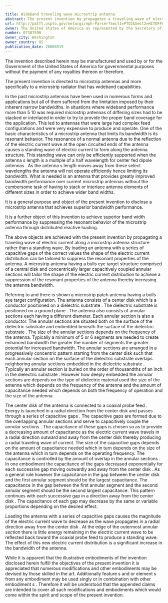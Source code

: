 ```yaml
---

title: Wideband traveling wave microstrip antenna
abstract: The present invention by propagates a traveling wave of electric current along a microstrip antenna structure rather than a standing wave. By loading an antenna with a series of capacitive gaps of the correct values, the shape of the electric current distribution can be tailored to suppress the resonant properties of the antenna, specifically the standing wave of electric current that normally forms along the antenna structure. A microstrip antenna having a “bulls-eye target” structure comprised of a center disk and concentrically larger capacitively coupled annular sections will tailor the shape of the electric current distribution to achieve a suppression of the resonant properties of the antenna, thereby increasing the antenna bandwidth.
url: http://patft.uspto.gov/netacgi/nph-Parser?Sect1=PTO2&Sect2=HITOFF&p=1&u=%2Fnetahtml%2FPTO%2Fsearch-adv.htm&r=1&f=G&l=50&d=PALL&S1=07307590&OS=07307590&RS=07307590
owner: The United States of America as represented by the Secretary of the Navy
number: 07307590
owner_city: Washington
owner_country: US
publication_date: 20060519
---
```

The invention described herein may be manufactured and used by or for the Government of the United States of America for governmental purposes without the payment of any royalties thereon or therefore.

The present invention is directed to microstrip antennas and more specifically to a microstrip radiator that has wideband capabilities.

In the past microstrip antennas have been used in numerous forms and applications but all of them suffered from the limitation imposed by their inherent narrow bandwidths. In situations where wideband performance more than 5 10 was required microstrip antennas of differing sizes had to be stacked or interlaced in order to try to provide the proper band coverage for the application. This led to antennas that were large had complex feed configurations and were very expensive to produce and operate. One of the basic characteristics of a microstrip antenna that limits its bandwidth is its resonant behavior. The resonance of a normal antenna due to the reflection of the electric current wave at the open circuited ends of the antenna causes a standing wave of electric current to form along the antenna structure. This standing wave can only be efficiently supported when the antenna s length is a multiple of a half wavelength for center fed dipole antennas . As the antenna s length moves away from these select wavelengths the antenna will not operate efficiently hence limiting its bandwidth. What is needed is an antenna that provides greatly improved bandwidth performance over current microstrip antennas without the cumbersome task of having to stack or interlace antenna elements of different sizes in order to achieve wider band widths.

It is a general purpose and object of the present invention to disclose a microstrip antenna that achieves superior bandwidth performance.

It is a further object of this invention to achieve superior band width performance by suppressing the resonant behavior of the microstrip antenna through distributed reactive loading.

The above objects are achieved with the present invention by propagating a traveling wave of electric current along a microstrip antenna structure rather than a standing wave. By loading an antenna with a series of capacitive gaps of the correct values the shape of the electric current distribution can be tailored to suppress the resonant properties of the antenna. A microstrip antenna having a bulls eye target structure comprised of a central disk and concentrically larger capacitively coupled annular sections will tailor the shape of the electric current distribution to achieve a suppression of the resonant properties of the antenna thereby increasing the antenna bandwidth.

Referring to and there is shown a microstrip patch antenna having a bulls eye target configuration. The antenna consists of a center disk which is a conductor positioned on a dielectric substrate . The dielectric substrate is positioned on a ground plane . The antenna also consists of annular sections each having a different diameter. Each annular section is also a conductor. The annular sections are situated both on the surface of the dielectric substrate and embedded beneath the surface of the dielectric substrate . The size of the annular sections depends on the frequency of the antenna. Typically a minimum of 5 or 6 segments are needed to create enhanced bandwidth the greater the number of segments the greater potential for increased bandwidth. The annular sections are arranged in a progressively concentric pattern starting from the center disk such that each annular section on the surface of the dielectric substrate overlaps neighboring annular sections embedded in the dielectric substrate . Typically an annular section is buried on the order of thousandths of an inch in the dielectric substrate . However how deeply embedded the annular sections are depends on the type of dielectric material used the size of the antenna which depends on the frequency of the antenna and the amount of capacitance needed which depends on both the frequency of operation and the size of the antenna.

The center disk of the antenna is connected to a coaxial probe feed . Energy is launched in a radial direction from the center disk and passes through a series of capacitive gaps . The capacitive gaps are formed due to the overlapping annular sections and serve to capacitively couple the annular sections . The capacitance of these gaps is chosen so as to provide a decreasing amount of capacitance as the electric current wave travels in a radial direction outward and away from the center disk thereby producing a radial traveling wave of current. The size of the capacitive gaps depends on the amount of capacitance needed which in turn depends on the size of the antenna which in turn depends on the operating frequency. The capacitance is controlled by the amount of overlap in the annular sections . In one embodiment the capacitance of the gaps decreased exponentially for each successive gap moving outwardly and away from the center disk . As a general rule however the capacitance in the gap between the center disk and the first annular segment should be the largest capacitance. The capacitance in the gap between the first annular segment and the second annular segment should be the second largest capacitance. This pattern continues with each successive gap in a direction away from the center disk . The capacitance of each gap may decrease by the same or variable proportions depending on the desired effect.

Loading the antenna with a series of capacitive gaps causes the magnitude of the electric current wave to decrease as the wave propagates in a radial direction away from the center disk . At the edge of the outermost annular section there is little energy remaining in the electric current wave to be reflected back toward the coaxial probe feed to produce a standing wave. The effect of this new electric current distribution is a significant increase in the bandwidth of the antenna.

While it is apparent that the illustrative embodiments of the invention disclosed herein fulfill the objectives of the present invention it is appreciated that numerous modifications and other embodiments may be devised by those skilled in the art. Additionally feature s and or element s from any embodiment may be used singly or in combination with other embodiment s . Therefore it will be understood that the appended claims are intended to cover all such modifications and embodiments which would come within the spirit and scope of the present invention.

